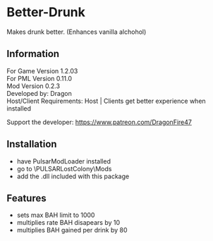 # Better-Drunk
Makes drunk better. (Enhances vanilla alchohol)

## Information
For Game Version 1.2.03  
For PML Version 0.11.0  
Mod Version 0.2.3  
Developed by: Dragon  
Host/Client Requirements: Host | Clients get better experience when installed

Support the developer: https://www.patreon.com/DragonFire47


## Installation 
- have PulsarModLoader installed  
- go to \PULSARLostColony\Mods  
- add the .dll included with this package

## Features
- sets max BAH limit to 1000
- multiplies rate BAH disapears by 10
- multiplies BAH gained per drink by 80
